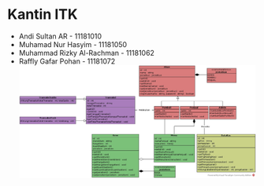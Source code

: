 # Kantin ITK
* Andi Sultan AR - 11181010
* Muhamad Nur Hasyim - 11181050
* Muhammad Rizky Al-Rachman - 11181062
* Raffly Gafar Pohan - 11181072
![Class Diagram](/class_diagram/kantin-itk.jpg)
